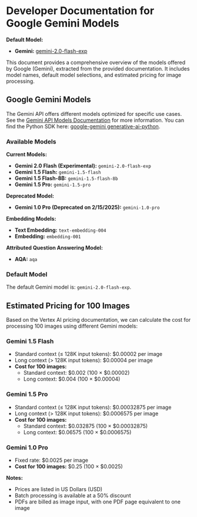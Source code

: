 # Developer Documentation for Google Gemini Models

**Default Model:**

* **Gemini:** [gemini-2.0-flash-exp](https://ai.google.dev/gemini-api/docs/models/gemini)

This document provides a comprehensive overview of the models offered by Google (Gemini), extracted from the provided documentation. It includes model names, default model selections, and estimated pricing for image processing.

## Google Gemini Models

The Gemini API offers different models optimized for specific use cases. See the [Gemini API Models Documentation](https://ai.google.dev/gemini-api/docs/models/gemini) for more information. You can find the Python SDK here: [google-gemini generative-ai-python](https://github.com/google-gemini/generative-ai-python).

### Available Models

**Current Models:**

* **Gemini 2.0 Flash (Experimental):** `gemini-2.0-flash-exp`
* **Gemini 1.5 Flash:** `gemini-1.5-flash`
* **Gemini 1.5 Flash-8B:** `gemini-1.5-flash-8b`
* **Gemini 1.5 Pro:** `gemini-1.5-pro`

**Deprecated Model:**

* **Gemini 1.0 Pro (Deprecated on 2/15/2025):** `gemini-1.0-pro`

**Embedding Models:**

* **Text Embedding:** `text-embedding-004`
* **Embedding:** `embedding-001`

**Attributed Question Answering Model:**

* **AQA:** `aqa`

### Default Model

The default Gemini model is: `gemini-2.0-flash-exp`.

## Estimated Pricing for 100 Images

Based on the Vertex AI pricing documentation, we can calculate the cost for processing 100 images using different Gemini models:

### Gemini 1.5 Flash
- Standard context (≤ 128K input tokens): $0.00002 per image
- Long context (> 128K input tokens): $0.00004 per image
- **Cost for 100 images:** 
  - Standard context: $0.002 (100 × $0.00002)
  - Long context: $0.004 (100 × $0.00004)

### Gemini 1.5 Pro
- Standard context (≤ 128K input tokens): $0.00032875 per image
- Long context (> 128K input tokens): $0.0006575 per image
- **Cost for 100 images:**
  - Standard context: $0.032875 (100 × $0.00032875)
  - Long context: $0.06575 (100 × $0.0006575)

### Gemini 1.0 Pro
- Fixed rate: $0.0025 per image
- **Cost for 100 images:** $0.25 (100 × $0.0025)

**Notes:**
- Prices are listed in US Dollars (USD)
- Batch processing is available at a 50% discount
- PDFs are billed as image input, with one PDF page equivalent to one image